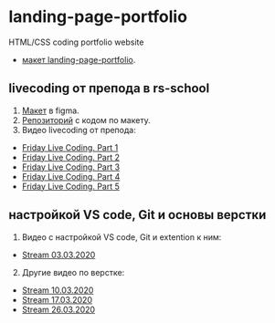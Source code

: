 # landing-page-portfolio
HTML/CSS coding portfolio website
- [макет landing-page-portfolio](https://www.figma.com/file/l7hUKGcWqjNKsLhLdnT5c3/Portfolio-(Copy)?node-id=0%3A1).
## livecoding от препода в rs-school
1. [Макет](https://www.figma.com/file/xL5jPCG0XzmIVbeMJOvsHM/Friday_Live_Coding?node-id=0%3A1) в figma.
2. [Репозиторий](https://github.com/NikiNight/friday-live-coding/tree/develop) с кодом по макету.
3. Видео livecoding от препода:
  - [Friday Live Coding. Part 1](https://youtu.be/ZAde-IJAHzo)
  - [Friday Live Coding. Part 2](https://youtu.be/BJENQIX2e2o)
  - [Friday Live Coding. Part 3](https://youtu.be/fooyYgIuZe8)
  - [Friday Live Coding. Part 4](https://youtu.be/Qk2UGlFNKPE)
  - [Friday Live Coding. Part 5](https://youtu.be/ouZnGUefneQ)
## настройкой VS code, Git и основы верстки
1. Видео с настройкой VS code, Git и extention к ним:
  - [Stream 03.03.2020](https://youtu.be/PhRVJC0kBGE)
2. Другие видео по верстке:
  - [Stream 10.03.2020](https://youtu.be/_5f0kznOM_A)
  - [Stream 17.03.2020](https://youtu.be/0M9Rz-wXYas)
  - [Stream 26.03.2020](https://youtu.be/fFDw7AH2OXo)
